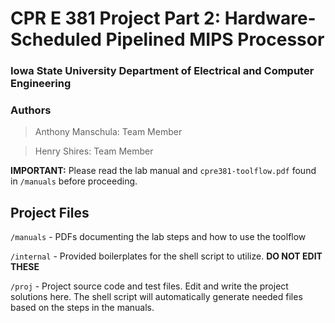 # CPR E 381 Project Part 2: Hardware-Scheduled Pipelined MIPS Processor

### Iowa State University Department of Electrical and Computer Engineering

### Authors

> Anthony Manschula: Team Member

> Henry Shires: Team Member

**IMPORTANT:** Please read the lab manual and `cpre381-toolflow.pdf` found in `/manuals` before proceeding.

## Project Files

`/manuals` - PDFs documenting the lab steps and how to use the toolflow

`/internal` - Provided boilerplates for the shell script to utilize. **DO NOT EDIT THESE**

`/proj` - Project source code and test files. Edit and write the project solutions here. The shell script will automatically generate needed files based on the steps in the manuals.
